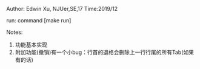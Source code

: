 Author: Edwin Xu, NJUer,SE,17
Time:2019/12

run:
	command [make run] 

Notes:
1. 功能基本实现
2. 附加功能(撤销)有一个小bug：行首的退格会删除上一行行尾的所有Tab(如果有的话)
